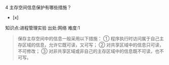 4
主存空间信息保护有哪些措施？
- [x]

知识点:进程管理实验
出处:网络
难度:1
> 保存主存空间中的信息一般采用以下措施： ① 程序执行时访问属于自己主存区域的信息，允许它既可读，又可写； ② 对共享区域中的信息只可读，不可修改； ③
> 对非共享区域或非自己的主存区域中的信息既不可读，也不可写。
